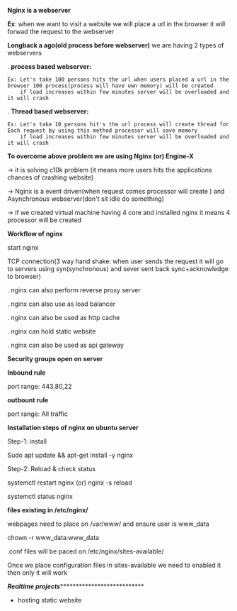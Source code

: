 **Nginx is a webserver**

**Ex**: when we want to visit a website we will place a url in the browser it will forwad the request to the webserver

**Longback a ago(old process before webserver)**
we are having 2 types of webservers 

  . **process based webserver:** 
  
    Ex: Let's take 100 persons hits the url when users placed a url in the browser 100 process(process will have own memory) will be created
        if load increases within few minutes server will be overloaded and it will crash

  . **Thread based webserver:**  

    Ex: Let's take 10 persons hit's the url process will create thread for Each request by using this method processor will save memory
        if load increases within few minutes server will be overloaded and it will crash

**To overcome above problem  we are using Nginx (or)  Engine-X**

-> it is solving c10k problem (it means more users hits the applications chances of crashing website)

-> Nginx is a event driven(when request comes processor will create ) and Asynchronous webserver(don't sit idle do something)

-> if we created virtual machine having 4 core and installed nginx it means 4 processor will be created

**Workflow of nginx**

start nginx

TCP connection(3 way hand shake: when user sends the request it will go to servers using syn(synchronous) and sever sent back  sync+acknowledge to browser)

. nginx can also perform reverse proxy server

. nginx can also use as load balancer

. nginx can also be used as http cache

. nginx can hold static website

. nginx can also be used as api gateway

**Security groups open on server**

**Inbound rule**

port range: 443,80,22

**outbount rule**

port range: All traffic

**Installation steps of nginx on ubuntu server**

Step-1: install

Sudo apt update && apt-get install -y nginx

Step-2: Reload & check status

systemctl restart nginx (or) nginx -s reload

systemctl status nginx 

**files existing in /etc/nginx/**

webpages need to place on /var/www/ and ensure user is www_data

chown -r www_data:www_data

.conf files will be paced on /etc/nginx/sites-available/

Once we place configuration files in sites-available we need to enabled it then only it will work 

***Realtime projects******************************

* hosting static website

  

